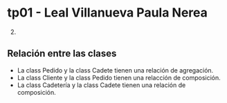 # tp01 - Leal Villanueva Paula Nerea
2. 
## Relación entre las clases
- La class Pedido y la class Cadete tienen una relación de agregación.
- La class Cliente y la class Pedido tienen una relacción de composición.
- La class Cadetería y la class Cadete tienen una relación de composición.


  
